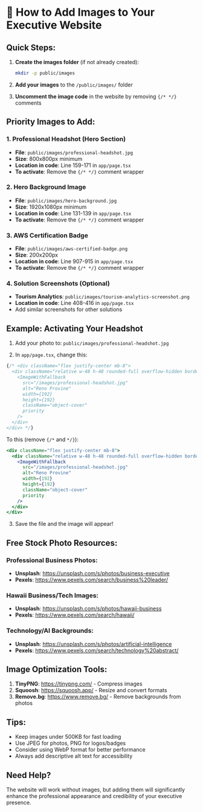 # 📸 How to Add Images to Your Executive Website

## Quick Steps:

1. **Create the images folder** (if not already created):
   ```bash
   mkdir -p public/images
   ```

2. **Add your images** to the `/public/images/` folder

3. **Uncomment the image code** in the website by removing `{/* */}` comments

## Priority Images to Add:

### 1. Professional Headshot (Hero Section)
- **File**: `public/images/professional-headshot.jpg`
- **Size**: 800x800px minimum
- **Location in code**: Line 159-171 in `app/page.tsx`
- **To activate**: Remove the `{/* */}` comment wrapper

### 2. Hero Background Image
- **File**: `public/images/hero-background.jpg`
- **Size**: 1920x1080px minimum
- **Location in code**: Line 131-139 in `app/page.tsx`
- **To activate**: Remove the `{/* */}` comment wrapper

### 3. AWS Certification Badge
- **File**: `public/images/aws-certified-badge.png`
- **Size**: 200x200px
- **Location in code**: Line 907-915 in `app/page.tsx`
- **To activate**: Remove the `{/* */}` comment wrapper

### 4. Solution Screenshots (Optional)
- **Tourism Analytics**: `public/images/tourism-analytics-screenshot.png`
- **Location in code**: Line 408-416 in `app/page.tsx`
- Add similar screenshots for other solutions

## Example: Activating Your Headshot

1. Add your photo to: `public/images/professional-headshot.jpg`

2. In `app/page.tsx`, change this:
```jsx
{/* <div className="flex justify-center mb-8">
  <div className="relative w-48 h-48 rounded-full overflow-hidden border-4 border-gold-500/30 shadow-2xl">
    <ImageWithFallback
      src="/images/professional-headshot.jpg"
      alt="Reno Provine"
      width={192}
      height={192}
      className="object-cover"
      priority
    />
  </div>
</div> */}
```

To this (remove `{/*` and `*/}`):
```jsx
<div className="flex justify-center mb-8">
  <div className="relative w-48 h-48 rounded-full overflow-hidden border-4 border-gold-500/30 shadow-2xl">
    <ImageWithFallback
      src="/images/professional-headshot.jpg"
      alt="Reno Provine"
      width={192}
      height={192}
      className="object-cover"
      priority
    />
  </div>
</div>
```

3. Save the file and the image will appear!

## Free Stock Photo Resources:

### Professional Business Photos:
- **Unsplash**: https://unsplash.com/s/photos/business-executive
- **Pexels**: https://www.pexels.com/search/business%20leader/

### Hawaii Business/Tech Images:
- **Unsplash**: https://unsplash.com/s/photos/hawaii-business
- **Pexels**: https://www.pexels.com/search/hawaii/

### Technology/AI Backgrounds:
- **Unsplash**: https://unsplash.com/s/photos/artificial-intelligence
- **Pexels**: https://www.pexels.com/search/technology%20abstract/

## Image Optimization Tools:

1. **TinyPNG**: https://tinypng.com/ - Compress images
2. **Squoosh**: https://squoosh.app/ - Resize and convert formats
3. **Remove.bg**: https://www.remove.bg/ - Remove backgrounds from photos

## Tips:

- Keep images under 500KB for fast loading
- Use JPEG for photos, PNG for logos/badges
- Consider using WebP format for better performance
- Always add descriptive alt text for accessibility

## Need Help?

The website will work without images, but adding them will significantly enhance the professional appearance and credibility of your executive presence.